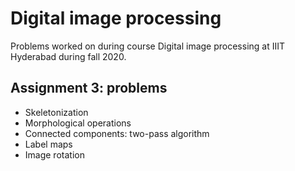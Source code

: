 # Digital image processing 
Problems worked on during course Digital image processing at IIIT Hyderabad during fall 2020.

## Assignment 3: problems
* Skeletonization
* Morphological operations
* Connected components: two-pass algorithm
* Label maps
* Image rotation


